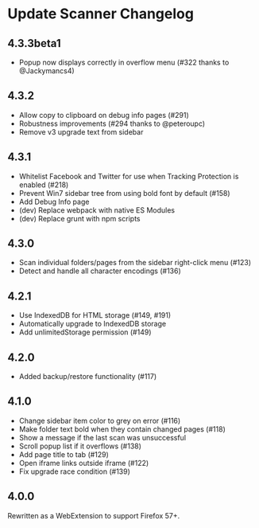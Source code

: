 # Update Scanner Changelog

## 4.3.3beta1

* Popup now displays correctly in overflow menu (#322 thanks to @Jackymancs4)

## 4.3.2

* Allow copy to clipboard on debug info pages (#291)
* Robustness improvements (#294 thanks to @peteroupc)
* Remove v3 upgrade text from sidebar

## 4.3.1

* Whitelist Facebook and Twitter for use when Tracking Protection is enabled (#218)
* Prevent Win7 sidebar tree from using bold font by default (#158)
* Add Debug Info page
* (dev) Replace webpack with native ES Modules
* (dev) Replace grunt with npm scripts

## 4.3.0

* Scan individual folders/pages from the sidebar right-click menu (#123)
* Detect and handle all character encodings (#136)

## 4.2.1

* Use IndexedDB for HTML storage (#149, #191)
* Automatically upgrade to IndexedDB storage
* Add unlimitedStorage permission (#149)

## 4.2.0

* Added backup/restore functionality (#117)

## 4.1.0

* Change sidebar item color to grey on error (#116)
* Make folder text bold when they contain changed pages (#118)
* Show a message if the last scan was unsuccessful
* Scroll popup list if it overflows (#138)
* Add page title to tab (#129)
* Open iframe links outside iframe (#122)
* Fix upgrade race condition (#139)

## 4.0.0

Rewritten as a WebExtension to support Firefox 57+.
